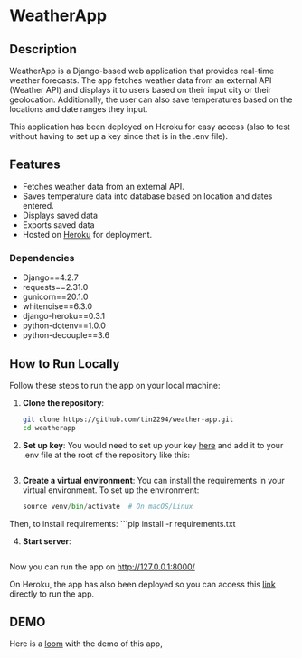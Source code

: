 # WeatherApp

## Description

WeatherApp is a Django-based web application that provides real-time weather forecasts. The app fetches weather data from an external API (Weather API) and displays it to users based on their input city or their geolocation. Additionally, the user can also save temperatures based on the locations and date ranges they input.

This application has been deployed on Heroku for easy access (also to test without having to set up a key since that is in the .env file).

## Features

- Fetches weather data from an external API.
- Saves temperature data into database based on location and dates entered.
- Displays saved data
- Exports saved data
- Hosted on [Heroku](https://weathera-1c4f4371d9af.herokuapp.com/) for deployment.

### Dependencies

- Django==4.2.7
- requests==2.31.0
- gunicorn==20.1.0
- whitenoise==6.3.0
- django-heroku==0.3.1
- python-dotenv==1.0.0
- python-decouple==3.6

## How to Run Locally

Follow these steps to run the app on your local machine:

1. **Clone the repository**:
   ```bash
   git clone https://github.com/tin2294/weather-app.git
   cd weatherapp

2. **Set up key**:
You would need to set up your key [here](https://www.weatherapi.com/) and add it to your .env file at the root of the repository like this:
    ```WEATHER_API_KEY=your_api_key

3. **Create a virtual environment**:
You can install the requirements in your virtual environment. To set up the environment:
    ```python -m venv venv
    source venv/bin/activate  # On macOS/Linux

Then, to install requirements:
    ```pip install -r requirements.txt

4. **Start server**:
    ```python manage.py runserver
Now you can run the app on http://127.0.0.1:8000/


On Heroku, the app has also been deployed so you can access this [link](https://weathera-1c4f4371d9af.herokuapp.com/) directly to run the app.


## DEMO

Here is a [loom](https://www.loom.com/share/e79cc8db66b443fbbea3b47c5350bf82?sid=8670580b-47a6-426f-8f8e-de7d4a23299a) with the demo of this app,